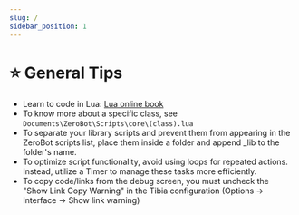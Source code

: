 ```yaml
---
slug: /
sidebar_position: 1
---
```


# ⭐ General Tips

- Learn to code in Lua: [Lua online book](https://www.lua.org/pil/contents.html)
- To know more about a specific class, see `Documents\ZeroBot\Scripts\core\(class).lua`
- To separate your library scripts and prevent them from appearing in the ZeroBot scripts list, place them inside a folder and append _lib to the folder's name.
- To optimize script functionality, avoid using loops for repeated actions. Instead, utilize a Timer to manage these tasks more efficiently.
- To copy code/links from the debug screen, you must uncheck the "Show Link Copy Warning" in the Tibia configuration (Options -> Interface -> Show link warning)